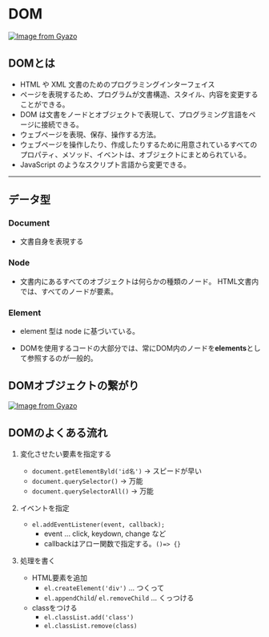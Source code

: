 # DOM
[![Image from Gyazo](https://i.gyazo.com/2e40cf2590c11bd924b897703c0956ec.png)](https://gyazo.com/2e40cf2590c11bd924b897703c0956ec)

## DOMとは
- HTML や XML 文書のためのプログラミングインターフェイス
- ページを表現するため、プログラムが文書構造、スタイル、内容を変更することができる。
-  DOM は文書をノードとオブジェクトで表現して、プログラミング言語をページに接続できる。
- ウェブページを表現、保存、操作する方法。
- ウェブページを操作したり、作成したりするために用意されているすべてのプロパティ、メソッド、イベントは、オブジェクトにまとめられている。
- JavaScript のようなスクリプト言語から変更できる。
---
## データ型
### Document
  - 文書自身を表現する
### Node
  - 文書内にあるすべてのオブジェクトは何らかの種類のノード。
  HTML文書内では、すべてのノードが要素。
### Element
  - element 型は node に基づいている。

- DOMを使用するコードの大部分では、常にDOM内のノードを**elements**として参照するのが一般的。

## DOMオブジェクトの繋がり
[![Image from Gyazo](https://i.gyazo.com/68b700701d068b1c6539057eee9717c6.png)](https://gyazo.com/68b700701d068b1c6539057eee9717c6)

## DOMのよくある流れ
1. 変化させたい要素を指定する
    - `document.getElementByld('id名')` -> スピードが早い
    - `document.querySelector()` -> 万能
    - `document.querySelectorAll()` -> 万能

2. イベントを指定
    - `el.addEventListener(event, callback);`
      - event ... click, keydown, change など
      - callbackはアロー関数で指定する。`()=> {}`

3. 処理を書く
    - HTML要素を追加
      - `el.createElement('div')` ... つくって
      - `el.appendChild`/ `el.removeChild` ... くっつける
    - classをつける
      - `el.classList.add('class')`
      - `el.classList.remove(class)`
